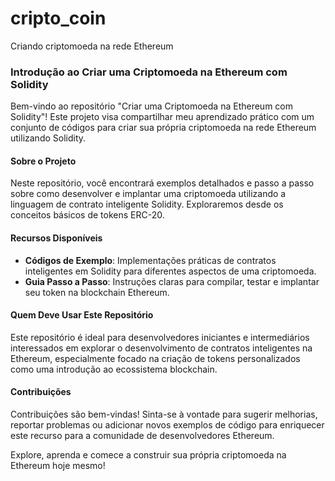 # cripto_coin
Criando criptomoeda na rede Ethereum

### Introdução ao Criar uma Criptomoeda na Ethereum com Solidity

Bem-vindo ao repositório "Criar uma Criptomoeda na Ethereum com Solidity"! Este projeto visa compartilhar meu aprendizado prático com um conjunto de códigos para criar sua própria criptomoeda na rede Ethereum utilizando Solidity.

#### Sobre o Projeto

Neste repositório, você encontrará exemplos detalhados e passo a passo sobre como desenvolver e implantar uma criptomoeda utilizando a linguagem de contrato inteligente Solidity. Exploraremos desde os conceitos básicos de tokens ERC-20.

#### Recursos Disponíveis

- **Códigos de Exemplo**: Implementações práticas de contratos inteligentes em Solidity para diferentes aspectos de uma criptomoeda.
- **Guia Passo a Passo**: Instruções claras para compilar, testar e implantar seu token na blockchain Ethereum.

#### Quem Deve Usar Este Repositório

Este repositório é ideal para desenvolvedores iniciantes e intermediários interessados em explorar o desenvolvimento de contratos inteligentes na Ethereum, especialmente focado na criação de tokens personalizados como uma introdução ao ecossistema blockchain.

#### Contribuições

Contribuições são bem-vindas! Sinta-se à vontade para sugerir melhorias, reportar problemas ou adicionar novos exemplos de código para enriquecer este recurso para a comunidade de desenvolvedores Ethereum.

Explore, aprenda e comece a construir sua própria criptomoeda na Ethereum hoje mesmo!

